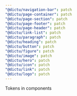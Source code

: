 ```yaml
---
"@dictu/navigation-bar": patch
"@dictu/page-container": patch
"@dictu/page-section": patch
"@dictu/page-footer": patch
"@dictu/page-header": patch
"@dictu/link-list": patch
"@dictu/paragraph": patch
"@dictu/heading": patch
"@dictu/button": patch
"@dictu/figure": patch
"@dictu/image": patch
"@dictu/hero": patch
"@dictu/icon": patch
"@dictu/link": patch
"@dictu/logo": patch
---
```


Tokens in components
